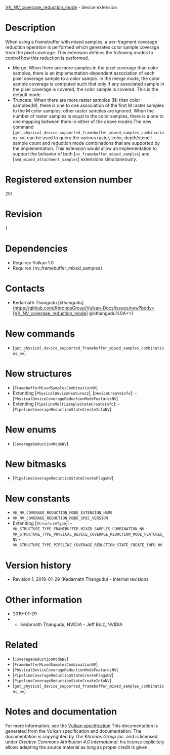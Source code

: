 [VK_NV_coverage_reduction_mode](https://www.khronos.org/registry/vulkan/specs/1.3-extensions/man/html/VK_NV_coverage_reduction_mode.html) - device extension

# Description
When using a framebuffer with mixed samples, a per-fragment coverage
reduction operation is performed which generates color sample coverage from
the pixel coverage.
This extension defines the following modes to control how this reduction is
performed.
- Merge: When there are more samples in the pixel coverage than color samples, there is an implementation-dependent association of each pixel coverage sample to a color sample. In the merge mode, the color sample coverage is computed such that only if any associated sample in the pixel coverage is covered, the color sample is covered. This is the default mode.
- Truncate: When there are more raster samples (N) than color samples(M), there is one to one association of the first M raster samples to the M color samples; other raster samples are ignored.
When the number of raster samples is equal to the color samples, there is a
one to one mapping between them in either of the above modes.The new command
[`get_physical_device_supported_framebuffer_mixed_samples_combinations_nv`] can
be used to query the various raster, color, depth/stencil sample count and
reduction mode combinations that are supported by the implementation.
This extension would allow an implementation to support the behavior of both
[`nv_framebuffer_mixed_samples`] and [`amd_mixed_attachment_samples`]
extensions simultaneously.

# Registered extension number
251

# Revision
1

# Dependencies
- Requires Vulkan 1.0
- Requires `[`nv_framebuffer_mixed_samples`]`

# Contacts
- Kedarnath Thangudu [kthangudu](https://github.com/KhronosGroup/Vulkan-Docs/issues/new?body=[VK_NV_coverage_reduction_mode] @kthangudu%0A<<Here describe the issue or question you have about the VK_NV_coverage_reduction_mode extension>>)

# New commands
- [`get_physical_device_supported_framebuffer_mixed_samples_combinations_nv`]

# New structures
- [`FramebufferMixedSamplesCombinationNV`]
- Extending [`PhysicalDeviceFeatures2`], [`DeviceCreateInfo`]:  - [`PhysicalDeviceCoverageReductionModeFeaturesNV`] 
- Extending [`PipelineMultisampleStateCreateInfo`]:  - [`PipelineCoverageReductionStateCreateInfoNV`]

# New enums
- [`CoverageReductionModeNV`]

# New bitmasks
- [`PipelineCoverageReductionStateCreateFlagsNV`]

# New constants
- `VK_NV_COVERAGE_REDUCTION_MODE_EXTENSION_NAME`
- `VK_NV_COVERAGE_REDUCTION_MODE_SPEC_VERSION`
- Extending [`StructureType`]:  - `VK_STRUCTURE_TYPE_FRAMEBUFFER_MIXED_SAMPLES_COMBINATION_NV`  - `VK_STRUCTURE_TYPE_PHYSICAL_DEVICE_COVERAGE_REDUCTION_MODE_FEATURES_NV`  - `VK_STRUCTURE_TYPE_PIPELINE_COVERAGE_REDUCTION_STATE_CREATE_INFO_NV`

# Version history
- Revision 1, 2019-01-29 (Kedarnath Thangudu)  - Internal revisions

# Other information
* 2019-01-29
*   - Kedarnath Thangudu, NVIDIA  - Jeff Bolz, NVIDIA

# Related
- [`CoverageReductionModeNV`]
- [`FramebufferMixedSamplesCombinationNV`]
- [`PhysicalDeviceCoverageReductionModeFeaturesNV`]
- [`PipelineCoverageReductionStateCreateFlagsNV`]
- [`PipelineCoverageReductionStateCreateInfoNV`]
- [`get_physical_device_supported_framebuffer_mixed_samples_combinations_nv`]

# Notes and documentation
For more information, see the [Vulkan specification](https://www.khronos.org/registry/vulkan/specs/1.3-extensions/html/vkspec.html)
This documentation is generated from the Vulkan specification and documentation.
The documentation is copyrighted by *The Khronos Group Inc.* and is licensed under *Creative Commons Attribution 4.0 International*.
his license explicitely allows adapting the source material as long as proper credit is given.
        